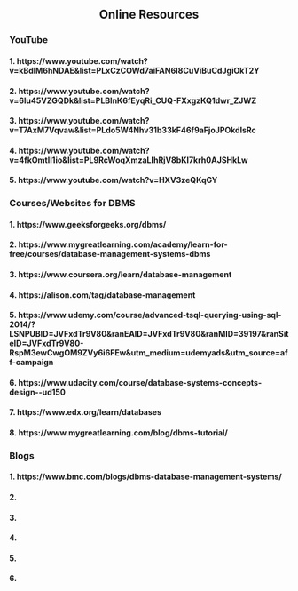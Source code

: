 <h2 align="center"> Online Resources</h2>
<h3>YouTube</h3>
<h4>1. https://www.youtube.com/watch?v=kBdlM6hNDAE&list=PLxCzCOWd7aiFAN6I8CuViBuCdJgiOkT2Y</h4>
<h4>2. https://www.youtube.com/watch?v=6Iu45VZGQDk&list=PLBlnK6fEyqRi_CUQ-FXxgzKQ1dwr_ZJWZ</h4>
<h4>3. https://www.youtube.com/watch?v=T7AxM7Vqvaw&list=PLdo5W4Nhv31b33kF46f9aFjoJPOkdlsRc</h4>
<h4>4. https://www.youtube.com/watch?v=4fkOmtII1io&list=PL9RcWoqXmzaLIhRjV8bKl7krh0AJSHkLw</h4>
<h4>5. https://www.youtube.com/watch?v=HXV3zeQKqGY</h4>

<h3>Courses/Websites for DBMS</h3>
<h4>1. https://www.geeksforgeeks.org/dbms/</h4>
<h4>2. https://www.mygreatlearning.com/academy/learn-for-free/courses/database-management-systems-dbms</h4>
<h4>3. https://www.coursera.org/learn/database-management</h4>
<h4>4. https://alison.com/tag/database-management</h4>
<h4>5. https://www.udemy.com/course/advanced-tsql-querying-using-sql-2014/?LSNPUBID=JVFxdTr9V80&ranEAID=JVFxdTr9V80&ranMID=39197&ranSiteID=JVFxdTr9V80-RspM3ewCwgOM9ZVy6i6FEw&utm_medium=udemyads&utm_source=aff-campaign</h4>
<h4>6. https://www.udacity.com/course/database-systems-concepts-design--ud150</h4>
<h4>7. https://www.edx.org/learn/databases</h4>
<h4>8. https://www.mygreatlearning.com/blog/dbms-tutorial/</h4>
<h3>Blogs</h3>
<h4>1. https://www.bmc.com/blogs/dbms-database-management-systems/ </h4>
<h4>2. </h4>
<h4>3. </h4>
<h4>4. </h4>
<h4>5. </h4>
<h4>6. </h4>
